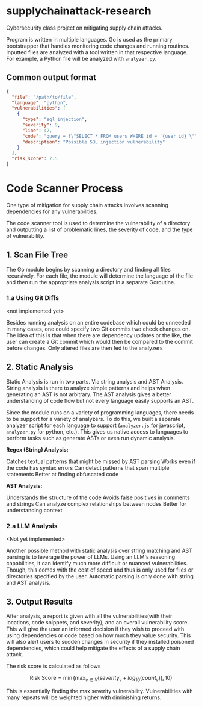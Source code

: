 # supplychainattack-research
Cybersecurity class project on mitigating supply chain attacks.

Program is written in multiple languages. Go is used as the primary bootstrapper that handles monitoring code changes and running routines. Inputted files are analyzed with a tool written in that respective language. For example, a Python file will be analyzed with `analyzer.py`.


## Common output format

```json
{
  "file": "/path/to/file",
  "language": "python",
  "vulnerabilities": [
    {
      "type": "sql_injection", 
      "severity": 9,
      "line": 42,
      "code": "query = f\"SELECT * FROM users WHERE id = '{user_id}'\"",
      "description": "Possible SQL injection vulnerability"
    }
  ],
  "risk_score": 7.5
}
```

# Code Scanner Process
One type of mitigation for supply chain attacks involves scanning dependencies for any vulnerabilities. 

The code scanner tool is used to determine the vulnerability of a directory and outputting a list of problematic lines, the severity of code, and the type of vulnerability.

## 1. Scan File Tree
The Go module begins by scanning a directory and finding all files recursively. For each file, the module will determine the language of the file and then run the appropriate analysis script in a separate Goroutine. 

### 1.a Using Git Diffs
\<not implemented yet\>

Besides running analysis on an entire codebase which could be unneeded in many cases, one could specify two Git commits two check changes on. The idea of this is that when there are dependency updates or the like, the user can create a Git commit which would then be compared to the commit before changes. Only altered files are then fed to the analyzers  


## 2. Static Analysis
Static Analysis is run in two parts. Via string analysis and AST Analysis. String analysis is there to analyze simple patterns and helps when generating an AST is not arbitrary. The AST analysis gives a better understanding of code flow but not every language easily supports an AST.

Since the module runs on a variety of programming languages, there needs to be support for a variety of analyzers. To do this, we built a separate analyzer script for each language to support (`analyzer.js` for javascript, `analyzer.py` for python, etc.). This gives us native access to languages to perform tasks such as generate ASTs or even run dynamic analysis.

**Regex (String) Analysis:**

Catches textual patterns that might be missed by AST parsing
Works even if the code has syntax errors
Can detect patterns that span multiple statements
Better at finding obfuscated code


**AST Analysis:**

Understands the structure of the code
Avoids false positives in comments and strings
Can analyze complex relationships between nodes
Better for understanding context

### 2.a LLM Analysis
\<Not yet implemented\>

Another possible method with static analysis over string matching and AST parsing is to leverage the power of LLMs. Using an LLM's reasoning capabilities, it can identify much more difficult or nuanced vulnerabilities. Though, this comes with the cost of speed and thus is only used for files or directories specified by the user. Automatic parsing is only done with string and AST analysis.

## 3. Output Results
After analysis, a report is given with all the vulnerabilities(with their locations, code snippets, and severity), and an overall vulnerability score. This will give the user an informed decision if they wish to proceed with using dependencies or code based on how much they value security. This will also alert users to sudden changes in security if they installed poisoned dependencies, which could help mitigate the effects of a supply chain attack.

The risk score is calculated as follows

```math
\text{Risk Score} = \min\left(\max_{v \in V} \left( severity_v + log_{10}(count_v) \right), 10\right)
```

This is essentially finding the max severity vulnerability. Vulnerabilities with many repeats will be weighted higher with diminishing returns.


